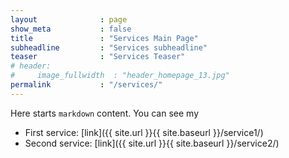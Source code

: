 ```yaml
---
layout              : page
show_meta           : false
title               : "Services Main Page"
subheadline         : "Services subheadline"
teaser              : "Services Teaser"
# header:
#     image_fullwidth  : "header_homepage_13.jpg"
permalink           : "/services/"
---
```


Here starts `markdown` content. You can see my

- First service: [link]({{ site.url }}{{ site.baseurl }}/service1/)
- Second service: [link]({{ site.url }}{{ site.baseurl }}/service2/)

<!--
<a class="radius button small" href="{{ site.url }}{{ site.baseurl }}/documentation/">Check out the documentation for all the tricks ›</a>


 [1]: {{ site.url }}{{ site.baseurl }}/documentation/
-->